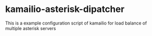 kamailio-asterisk-dipatcher
===========================

This is a example configuration script of kamailio for load balance of multiple asterisk servers
